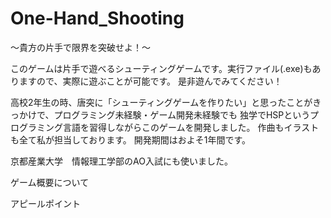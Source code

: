 # One-Hand_Shooting
〜貴方の片手で限界を突破せよ！〜

このゲームは片手で遊べるシューティングゲームです。実行ファイル(.exe)もありますので、実際に遊ぶことが可能です。
是非遊んでみてください！

高校2年生の時、唐突に「シューティングゲームを作りたい」と思ったことがきっかけで、プログラミング未経験・ゲーム開発未経験でも
独学でHSPというプログラミング言語を習得しながらこのゲームを開発しました。
作曲もイラストも全て私が担当しております。
開発期間はおよそ1年間です。

京都産業大学　情報理工学部のAO入試にも使いました。

ゲーム概要について

アピールポイント
